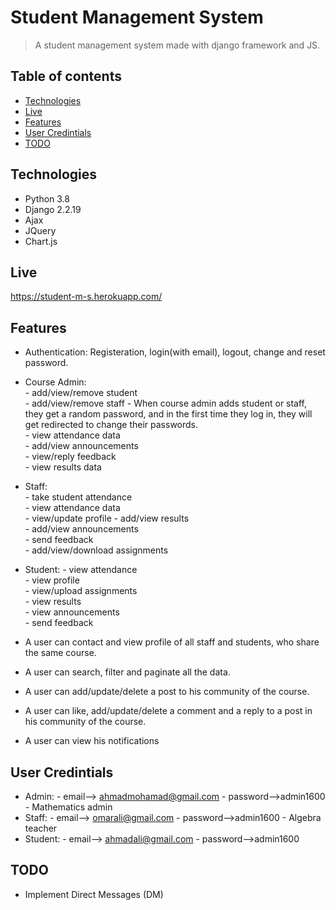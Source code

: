# Student Management System
> A student management system made with django framework and JS.

## Table of contents
* [Technologies](#technologies)
* [Live](#live)
* [Features](#features)
* [User Credintials](#User-Credintials)
* [TODO](#TODO)

## Technologies
* Python 3.8
* Django 2.2.19
* Ajax
* JQuery
* Chart.js

## Live
https://student-m-s.herokuapp.com/

## Features
* Authentication: Registeration, login(with email), logout, change and reset password.

* Course Admin:  
      - add/view/remove student  
      - add/view/remove staff 
      - When course admin adds student or staff, they get a random password, and in the first time they log in, they will get redirected to change their passwords.   
      - view attendance data  
      - add/view announcements  
      - view/reply feedback  
      - view results data  

* Staff:  
      - take student attendance  
      - view attendance data  
      - view/update profile
      - add/view results  
      - add/view announcements  
      - send feedback  
      - add/view/download assignments  

* Student:
      - view attendance  
      - view profile  
      - view/upload assignments  
      - view results  
      - view announcements  
      - send feedback  

* A user can contact and view profile of all staff and students, who share the same course.
* A user can search, filter and paginate all the data.
* A user can add/update/delete a post to his community of the course.
* A user can like, add/update/delete a comment and a reply to a post in his community of the course.
* A user can view his notifications

## User Credintials
* Admin: - email--> ahmadmohamad@gmail.com  - password-->admin1600   - Mathematics admin
* Staff: - email--> omarali@gmail.com  - password-->admin1600  - Algebra teacher
* Student: - email--> ahmadali@gmail.com  - password-->admin1600

## TODO
* Implement Direct Messages (DM)
